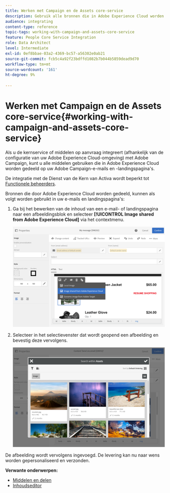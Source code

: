 ```yaml
---
title: Werken met Campaign en de Assets core-service
description: Gebruik alle bronnen die in Adobe Experience Cloud worden gedeeld in uw Adobe Campaign-berichten en -bestemmingspagina's dankzij de integratie van de Assets Core-service.
audience: integrating
content-type: reference
topic-tags: working-with-campaign-and-assets-core-service
feature: People Core Service Integration
role: Data Architect
level: Intermediate
exl-id: 0ef8bbae-03a2-4369-bc57-a56302e0ab21
source-git-commit: fcb5c4a92f23bdffd1082b7b044b5859dead9d70
workflow-type: tm+mt
source-wordcount: '161'
ht-degree: 9%

---
```


# Werken met Campaign en de Assets core-service{#working-with-campaign-and-assets-core-service}

Als u de kernservice of middelen op aanvraag integreert (afhankelijk van de configuratie van uw Adobe Experience Cloud-omgeving) met Adobe Campaign, kunt u alle middelen gebruiken die in Adobe Experience Cloud worden gedeeld op uw Adobe Campaign-e-mails en -landingspagina&#39;s.

De integratie met de Dienst van de Kern van Activa wordt beperkt tot [Functionele beheerders](../../administration/using/users-management.md#functional-administrators).

Bronnen die door Adobe Experience Cloud worden gedeeld, kunnen als volgt worden gebruikt in uw e-mails en landingspagina&#39;s:

1. Ga bij het bewerken van de inhoud van een e-mail- of landingspagina naar een afbeeldingsblok en selecteer **[!UICONTROL Image shared from Adobe Experience Cloud]** via het contextmenu.

   ![](assets/dam_insert_image_dce.png)

1. Selecteer in het selectievenster dat wordt geopend een afbeelding en bevestig deze vervolgens.

   ![](assets/dam_shared_image_selection.png)

De afbeelding wordt vervolgens ingevoegd. De levering kan nu naar wens worden gepersonaliseerd en verzonden.

**Verwante onderwerpen:**

* [Middelen en delen](https://experienceleague.adobe.com/docs/core-services/interface/assets/experience-cloud-assets.html?lang=nl-NL)
* [Inhoudseditor](../../designing/using/personalization.md#example-email-personalization)
